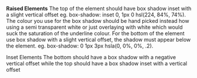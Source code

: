 **Raised Elements**
The top of the element should have box shadow inset with a slight vertical offset eg. 
box-shadow: inset 0, 1px 0 hsl(224, 84%, 74%).
The colour you use for the box shadow should be hand picked instead how using a semi transparent white or just overlaying with white which would suck the saturation of the underline colour.
For the bottom of the element use box shadow with a slight vertical offset, the shadow must appear below the element. eg. box-shadow: 0 1px 3px hsla(0, 0%, 0%, .2).


Inset Elements
The bottom should have a box shadow with a negative vertical offset while the top should have a box shadow inset with a vertical offset  